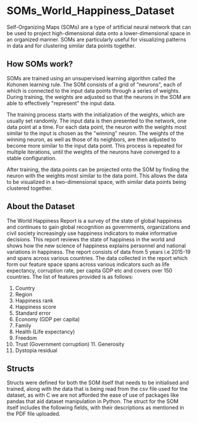 # SOMs_World_Happiness_Dataset

Self-Organizing Maps (SOMs) are a type of artificial neural network that can be used to project high-dimensional data onto a lower-dimensional space in an organized manner. SOMs are particularly useful for visualizing patterns in data and for clustering similar data points together.

## How SOMs work?

SOMs are trained using an unsupervised learning algorithm called the Kohonen learning rule. The SOM consists of a grid of "neurons", each of which is connected to the input data points through a series of weights. During training, the weights are adjusted so that the neurons in the SOM are able to effectively "represent" the input data.

The training process starts with the initialization of the weights, which are usually set randomly. The input data is then presented to the network, one data point at a time. For each data point, the neuron with the weights most similar to the input is chosen as the "winning" neuron. The weights of the winning neuron, as well as those of its neighbors, are then adjusted to become more similar to the input data point. This process is repeated for multiple iterations, until the weights of the neurons have converged to a stable configuration.

After training, the data points can be projected onto the SOM by finding the neuron with the weights most similar to the data point. This allows the data to be visualized in a two-dimensional space, with similar data points being clustered together.

## About the Dataset

The World Happiness Report is a survey of the state of global happiness and continues to gain global recognition as governments, organizations and civil society increasingly use happiness indicators to make informative decisions. This report reviews the state of happiness in the world and shows how the new science of happiness explains personnel and national variations in happiness.
The report consists of data from 5 years i.e 2015-19 and spans across various countries. The data collected in the report which form our feature space spans across various indicators such as life expectancy, corruption rate, per capita GDP etc and covers over 150 countries. The list of features provided is as follows:
1. Country
2. Region
3. Happiness rank
4. Happiness score
5. Standard error
6. Economy (GDP per capita)
7. Family
8. Health (Life expectancy)
9. Freedom
10. Trust (Government corruption) 11. Generosity
12. Dystopia residual

## Structs

Structs were defined for both the SOM itself that needs to be initialised and trained, along with the data that is being read from the csv file used for the dataset, as with C we are not afforded the ease of use of packages like pandas that aid dataset manipulation in Python. The struct for the SOM itself includes the following fields, with their descriptions as mentioned in the PDF file uploaded.



